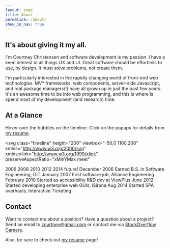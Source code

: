 ```yaml
---
layout: page
title: About
permalink: /about/
show_in_nav: true
---
```


It's about giving it my all.
----------------------------

I'm Courtney Christensen and software development is my passion. I have a keen
interest in all things UX and UI. Great software should be effortless to use,
by design. It must *solve* problems, not create them.

I'm particularly interested in the rapidly changing world of front-end web
technologies. MV* frameworks, web components, server-side Javascript, and real
package managers(!) have all grown up in just the past few years. It's an awesome
time to be into web programming, and this is where is spend most of my development
(and research) time.



At a Glance
-----------

Hover over the bubbles on the timeline. Click on the popups for details from [my resume](/resume).


<svg class="timeline" height="200" viewbox="-50,0 1100,200" 
  xmlns="http://www.w3.org/2000/svg"
  xmlns:xlink="http://www.w3.org/1999/xlink"
  preserveAspectRatio="xMinYMax meet"
>
  <defs>
    <circle id="event-bubble" cx="0" cy="0" r="8" class="event-bubble" />
    <polyline id="event-desc" points="-4,-6.5 -25,-30 -70,-30, -70,-100 350,-100 350,-30 -6.5,-30 -4,-6.5" class="event-bubble-desc" />
  </defs>

  <filter id="dropshadow" height="130%">
    <feGaussianBlur in="SourceAlpha" stdDeviation="1"/> <!-- stdDeviation is how much to blur -->
    <feOffset dx="1" dy="1" result="offsetblur"/> <!-- how much to offset -->
    <feMerge> 
      <feMergeNode/> <!-- this contains the offset blurred image -->
      <feMergeNode in="SourceGraphic"/> <!-- this contains the element that the filter is applied to -->
    </feMerge>
  </filter>

  <polyline points="0,150 1000,150" class="time-axis" />
  <text x="-20" y="180">2006</text>
  <polyline points="0,150 0,160" class="time-axis" />
  <polyline points="100,150 100,160" class="time-axis" />
  <text x="180" y="180">2008</text>
  <polyline points="200,150 200,160" class="time-axis" />
  <polyline points="300,150 300,160" class="time-axis" />
  <text x="380" y="180">2010</text>
  <polyline points="400,150 400,160" class="time-axis" />
  <polyline points="500,150 500,160" class="time-axis" />
  <text x="580" y="180">2012</text>
  <polyline points="600,150 600,160" class="time-axis" />
  <polyline points="700,150 700,160" class="time-axis" />
  <text x="780" y="180">2014</text>
  <polyline points="800,150 800,160" class="time-axis" />
  <polyline points="900,150 900,160" class="time-axis" />
  <polyline points="1000,150 1000,160" class="time-axis" />
  <text x="980" y="180">future!</text>

  <!-- OIT -->
  <use xlink:href="#event-bubble" x="90" y="150" class="event-keyframe oit" />
  <g class="event-desc-holder oit" data-url="/resume/#oit">
    <use xlink:href="#event-desc" x="90" y="150" />
    <text x="35" y="80" class="event-date">December 2006</text>
    <text x="35" y="105" class="event-title">Earned B.S. in Software Engineering, OIT</text>
    <polyline points="90,150 0,150" class="event-span" />
  </g>

  <!-- Alliance -->
  <use xlink:href="#event-bubble" x="110" y="150" class="event-keyframe alliance" />
  <g class="event-desc-holder alliance" data-url="/resume/#alliance">
    <use xlink:href="#event-desc" x="110" y="150" class="alliance" />
    <text x="55" y="80" class="event-date">January 2007</text>
    <text x="55" y="105" class="event-title">First software job, Alliance Engineering</text>
    <polyline points="110,150 410,150" class="event-span" />
    <!-- <text x="55" y="100" class="event-learn-more alliance">(click for more)</text> -->
  </g>

  <!-- ViewPlus -->
  <use xlink:href="#event-bubble" x="410" y="150" class="event-keyframe viewplus" />
  <g class="event-desc-holder viewplus" data-url="/resume/#viewplus">
    <use xlink:href="#event-desc" x="410" y="150" class="viewplus" />
    <text x="355" y="80" class="event-date">February 2010</text>
    <text x="355" y="105" class="event-title">Started as accessibility R&amp;D dev at ViewPlus</text>
    <polyline points="410,150 650,150" class="event-span" />
  </g>

  <!-- Nant -->
  <use xlink:href="#event-bubble" x="650" y="150" class="event-keyframe nant" />
  <g class="event-desc-holder nant" data-url="/resume/#nanthealth">
    <use xlink:href="#event-desc" x="650" y="150" class="nant" />
    <text x="595" y="80" class="event-date">June 2012</text>
    <text x="595" y="105" class="event-title">Started developing enterprise web GUIs, iSirona</text>
    <polyline points="650,150 850,150" class="event-span" />
  </g>

  <!-- Interactive Ticketing -->
  <use xlink:href="#event-bubble" x="850" y="150" class="event-keyframe nant" />
  <g class="event-desc-holder its" data-url="/resume/#its">
    <use xlink:href="#event-desc" x="850" y="150" class="its" />
    <text x="795" y="80" class="event-date">Aug 2014</text>
    <text x="795" y="105" class="event-title">Started SPA overhauls, Interactive Ticketing</text>
    <polyline points="850,150 950,150" class="event-span" />
  </g>
</svg>


Contact
-------

Want to contact me about a position? Have a question about a project? Send an
email to [zourtney@gmail.com](mailto:zourtney@gmail.com) or contact me via
[StackOverflow Careers](http://careers.stackoverflow.com/zourtney).

Also, be sure to check out [my resume](/resume) page!